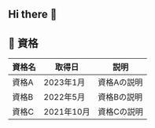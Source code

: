 ## Hi there 👋

## 📜 資格
| 資格名 | 取得日 | 説明 |
| ------ | ------ | ---- |
| 資格A | 2023年1月 | 資格Aの説明 |
| 資格B | 2022年5月 | 資格Bの説明 |
| 資格C | 2021年10月 | 資格Cの説明 |

<!--
**YuuYamamoto0925/YuuYamamoto0925** is a ✨ _special_ ✨ repository because its `README.md` (this file) appears on your GitHub profile.

Here are some ideas to get you started:

- 🔭 I’m currently working on ...
- 🌱 I’m currently learning ...
- 👯 I’m looking to collaborate on ...
- 🤔 I’m looking for help with ...
- 💬 Ask me about ...
- 📫 How to reach me: ...
- 😄 Pronouns: ...
- ⚡ Fun fact: ...
-->

